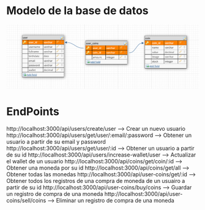 # Modelo de la base de datos

<p align="center">
  <img src="https://github.com/GheorgheDev/CryptoCoinsBackend/blob/main/BBDD.png" alt="Sublime's custom image"/>
</p>

# EndPoints

http://localhost:3000/api/users/create/user --> Crear un nuevo usuario
http://localhost:3000/api/users/get/user/:email/:password --> Obtener un usuario a partir de su email y password
http://localhost:3000/api/users/get/user/:id --> Obtener un usuario a partir de su id
http://localhost:3000/api/users/increase-wallet/user --> Actualizar el wallet de un usuario
http://localhost:3000/api/coins/get/coin/:id --> Obtener una moneda por su id
http://localhost:3000/api/coins/get/all --> Obtener todas las monedas
http://localhost:3000/api/user-coins/get/:id --> Obtener todos los registros de una compra de moneda de un usuairo a partir de su id
http://localhost:3000/api/user-coins/buy/coins --> Guardar un registro de compra de una moneda
http://localhost:3000/api/user-coins/sell/coins --> Eliminar un registro de compra de una moneda
